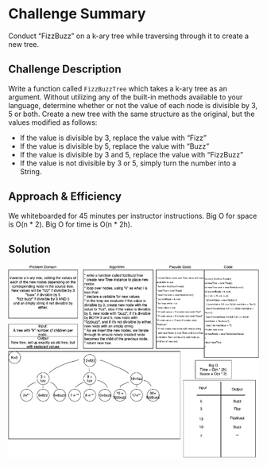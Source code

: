 # Challenge Summary
Conduct “FizzBuzz” on a k-ary tree while traversing through it to create a new tree.

## Challenge Description
Write a function called `FizzBuzzTree` which takes a k-ary tree as an argument. Without utilizing any of the built-in methods available to your language, determine whether or not the value of each node is divisible by 3, 5 or both. Create a new tree with the same structure as the original, but the values modified as follows:
- If the value is divisible by 3, replace the value with “Fizz”
- If the value is divisible by 5, replace the value with “Buzz”
- If the value is divisible by 3 and 5, replace the value with “FizzBuzz”
- If the value is not divisible by 3 or 5, simply turn the number into a String.

## Approach & Efficiency
We whiteboarded for 45 minutes per instructor instructions. Big O for space is O(n * 2). Big O for time is O(n * 2h). 

## Solution
![Whiteboard Image](./k-ary.png)